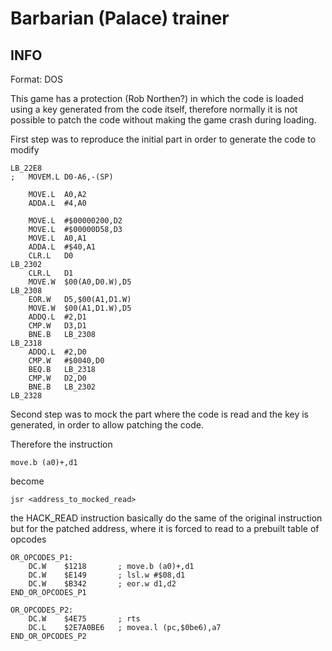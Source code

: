 # Barbarian (Palace) trainer
## INFO
Format: DOS

This game has a protection (Rob Northen?) in which the code is loaded using a key generated from the code itself, therefore normally it is not possible to 
patch the code without making the game crash during loading.

First step was to reproduce the initial part in order to generate the code to modify

```
LB_22E8	
;	MOVEM.L	D0-A6,-(SP)
	
	MOVE.L	A0,A2
	ADDA.L	#4,A0
	
	MOVE.L	#$00000200,D2
	MOVE.L	#$00000D58,D3
	MOVE.L	A0,A1
	ADDA.L	#$40,A1
	CLR.L	D0
LB_2302	
	CLR.L	D1
	MOVE.W	$00(A0,D0.W),D5
LB_2308	
	EOR.W	D5,$00(A1,D1.W)
	MOVE.W	$00(A1,D1.W),D5
	ADDQ.L	#2,D1
	CMP.W	D3,D1
	BNE.B	LB_2308
LB_2318	
	ADDQ.L	#2,D0
	CMP.W	#$0040,D0
	BEQ.B	LB_2318
	CMP.W	D2,D0
	BNE.B	LB_2302
LB_2328		
```

Second step was to mock the part where the code is read and the key is generated, in order to allow patching the code.

Therefore the instruction

```
move.b (a0)+,d1
```

become

```
jsr <address_to_mocked_read>
```

the HACK_READ instruction basically do the same of the original instruction but for the patched address, where it is forced to read to 
a prebuilt table of opcodes

```
OR_OPCODES_P1:
	DC.W	$1218		; move.b (a0)+,d1
	DC.W	$E149		; lsl.w #$08,d1
	DC.W	$B342		; eor.w d1,d2
END_OR_OPCODES_P1

OR_OPCODES_P2:
	DC.W	$4E75		; rts
	DC.L	$2E7A0BE6	; movea.l (pc,$0be6),a7
END_OR_OPCODES_P2
```
